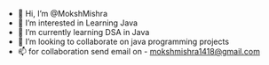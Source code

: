 - 👋 Hi, I’m @MokshMishra
- 👀 I’m interested in Learning Java
- 🌱 I’m currently learning DSA in Java
- 💞️ I’m looking to collaborate on java programming projects 
- 📫 for collaboration send email on - mokshmishra1418@gmail.com

<!---
MokshMishra/MokshMishra is a ✨ special ✨ repository because its `README.md` (this file) appears on your GitHub profile.
You can click the Preview link to take a look at your changes.
--->
